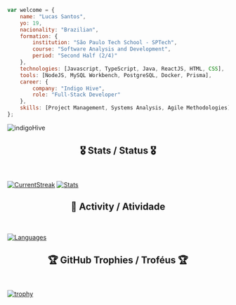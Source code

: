```javascript
var welcome = {
    name: "Lucas Santos",
    yo: 19,
    nacionality: "Brazilian",
    formation: {
        institution: "São Paulo Tech School - SPTech",
        course: "Software Analysis and Development",
        period: "Second Half (2/4)"
    },
    technologies: [Javascript, TypeScript, Java, ReactJS, HTML, CSS],
    tools: [NodeJS, MySQL Workbench, PostgreSQL, Docker, Prisma],
    career: {
        company: "Indigo Hive",
        role: "Full-Stack Developer"
    },
    skills: [Project Management, Systems Analysis, Agile Methodologies]
};
```

![indigoHive](https://github.com/lucasgianine/lucasgianine/assets/125743142/27d07bfb-f249-469b-a523-7803c711685a)

<h2 align="center">🎖️ Stats / Status 🎖️</h2>
<br>

[![CurrentStreak](https://github-readme-streak-stats.herokuapp.com/?user=lucasgianine&theme=onedark&border=61dafb&hide_border=true)](https://github.com/lucasgianine/github-readme-streak-stats)
[![Stats](https://github-readme-stats.vercel.app/api?username=lucasgianine&show_icons=true&theme=onedark&border_color=61dafb&hide_border=true)](https://github.com/lucasgianine/github-readme-stats)

<h2 align="center">🏓 Activity / Atividade</h2>
<br>

[![Languages](https://github-readme-stats.vercel.app/api/top-langs/?username=lucasgianine&title_color=61dafb&text_color=ffffff&theme=onedark&langs_count=8&layout=compact&border_color=61dafb&hide_border=true)](https://github.com/anuraghazra/github-readme-stats)

<h2 align="center">🏆 GitHub Trophies / Troféus 🏆</h2>
<br>

[![trophy](https://github-profile-trophy.vercel.app/?username=lucasgianine&theme=onedark&column=7)](https://github.com/ryo-ma/github-profile-trophy)
